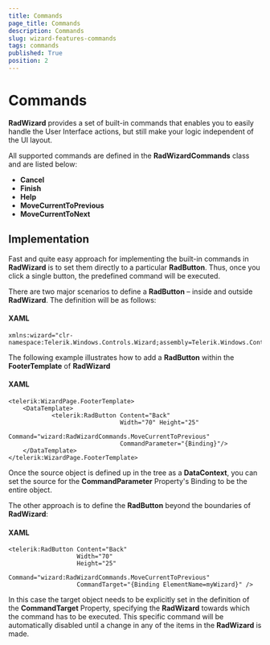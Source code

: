 ```yaml
---
title: Commands
page_title: Commands
description: Commands
slug: wizard-features-commands
tags: commands
published: True
position: 2
---
```


# Commands

__RadWizard__ provides a set of built-in commands that enables you to easily handle the User Interface actions, but still make your logic independent of the UI layout. 

All supported commands are defined in the __RadWizardCommands__ class and are listed below:

* __Cancel__
* __Finish__
* __Help__
* __MoveCurrentToPrevious__
* __MoveCurrentToNext__


## Implementation ##



Fast and quite easy approach for implementing the built-in commands in __RadWizard__ is to set them directly to a particular __RadButton__. Thus, once you click a single button, the predefined command will be executed.  

There are two major scenarios to define a __RadButton__ – inside and outside __RadWizard__. The definition will be as follows:
#### XAML

	xmlns:wizard="clr-namespace:Telerik.Windows.Controls.Wizard;assembly=Telerik.Windows.Controls.Navigation"

The following example illustrates how to add a __RadButton__ within the __FooterTemplate__ of __RadWizard__

#### XAML

	<telerik:WizardPage.FooterTemplate>
	    <DataTemplate>
	            <telerik:RadButton Content="Back" 
								   Width="70" Height="25"
								   Command="wizard:RadWizardCommands.MoveCurrentToPrevious"
								   CommandParameter="{Binding}"/>
	    </DataTemplate>
	</telerik:WizardPage.FooterTemplate>


Once the source object is defined up in the tree as a __DataContext__, you can set the source for the __CommandParameter__ Property's Binding to be the entire object.

The other approach is to define the __RadButton__ beyond the boundaries of __RadWizard__:
#### XAML
	<telerik:RadButton Content="Back" 
	                   Width="70" 
                       Height="25"
	                   Command="wizard:RadWizardCommands.MoveCurrentToPrevious"
	                   CommandTarget="{Binding ElementName=myWizard}" />

In this case the target object needs to be explicitly set in the definition of the __CommandTarget__ Property, specifying the __RadWizard__ towards which the command has to be executed. This specific command will be automatically disabled until a change in any of the items in the __RadWizard__ is made.
